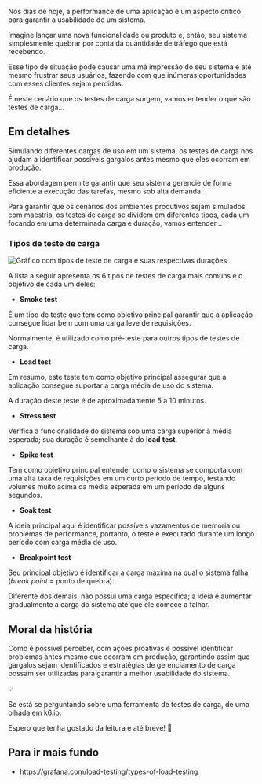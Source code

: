 Nos dias de hoje, a performance de uma aplicação é um aspecto crítico para garantir a usabilidade de um sistema.

Imagine lançar uma nova funcionalidade ou produto e, então, seu sistema simplesmente quebrar por conta da quantidade de tráfego que está recebendo.

Esse tipo de situação pode causar uma má impressão do seu sistema e até mesmo frustrar seus usuários, fazendo com que inúmeras oportunidades com esses clientes sejam perdidas.

É neste cenário que os testes de carga surgem, vamos entender o que são testes de carga…

## Em detalhes

Simulando diferentes cargas de uso em um sistema, os testes de carga nos ajudam a identificar possíveis gargalos antes mesmo que eles ocorram em produção.

Essa abordagem permite garantir que seu sistema gerencie de forma eficiente a execução das tarefas, mesmo sob alta demanda.

Para garantir que os cenários dos ambientes produtivos sejam simulados com maestria, os testes de carga se dividem em diferentes tipos, cada um focando em uma determinada carga e duração, vamos entender…

### Tipos de teste de carga

![Gráfico com tipos de teste de carga e suas respectivas durações](/load-tests/types-of-load-test.png)

A lista a seguir apresenta os 6 tipos de testes de carga mais comuns e o objetivo de cada um deles:

- **Smoke test**

É um tipo de teste que tem como objetivo principal garantir que a aplicação consegue lidar bem com uma carga leve de requisições. 

Normalmente, é utilizado como pré-teste para outros tipos de testes de carga.

- **Load test**

Em resumo, este teste tem como objetivo principal assegurar que a aplicação consegue suportar a carga média de uso do sistema. 

A duração deste teste é de aproximadamente 5 a 10 minutos.

- **Stress test**

Verifica a funcionalidade do sistema sob uma carga superior à média esperada; sua duração é semelhante à do **load** **test**.

- **Spike test**

Tem como objetivo principal entender como o sistema se comporta com uma alta taxa de requisições em um curto período de tempo, testando volumes muito acima da média esperada em um período de alguns segundos.

- **Soak test**

A ideia principal aqui é identificar possíveis vazamentos de memória ou problemas de performance, portanto, o teste é executado durante um longo período com carga média de uso.

- **Breakpoint test**

Seu principal objetivo é identificar a carga máxima na qual o sistema falha (*break point* = ponto de quebra). 

Diferente dos demais, não possui uma carga específica; a ideia é aumentar gradualmente a carga do sistema até que ele comece a falhar.

## Moral da história

Como é possível perceber, com ações proativas é possível identificar problemas antes mesmo que ocorram em produção, garantindo assim que gargalos sejam identificados e estratégias de gerenciamento de carga possam ser utilizadas para garantir a melhor usabilidade do sistema.

<aside class="callout">
  <div class="icon">💡</div>
  <div class="content">
    <p>Se está se perguntando sobre uma ferramenta de testes de carga, de uma olhada em <a href="https://k6.io">k6.io</a>.</p>
  </div>
</aside>

Espero que tenha gostado da leitura e até breve! 👋

## Para ir mais fundo

- <https://grafana.com/load-testing/types-of-load-testing>
